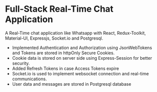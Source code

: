 # Full-Stack Real-Time Chat Application

A Real-Time chat application like Whatsapp with React, Redux-Toolkit, Material-UI, Expressjs, Socket.io and Postgresql.

- Implemented Authentication and Authorization using JsonWebTokens and Tokens are stored in httpOnly Secure Cookies.
- Cookie data is stored on server side using Express-Session for better security.
- Added Refresh Tokens in case Access Tokens expire
- Socket.io is used to implement websocket connection and real-time communications.
- User data and messages are stored in Postgresql database
